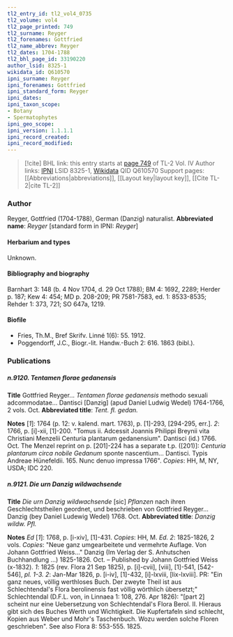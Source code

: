 ```yaml
---
tl2_entry_id: tl2_vol4_0735
tl2_volume: vol4
tl2_page_printed: 749
tl2_surname: Reyger
tl2_forenames: Gottfried
tl2_name_abbrev: Reyger
tl2_dates: 1704-1788
tl2_bhl_page_id: 33190220
author_lsid: 8325-1
wikidata_id: Q610570
ipni_surname: Reyger
ipni_forenames: Gottfried
ipni_standard_form: Reyger
ipni_dates: 
ipni_taxon_scope: 
- Botany
- Spermatophytes
ipni_geo_scope: 
ipni_version: 1.1.1.1
ipni_record_created: 
ipni_record_modified:
---
```


> [!cite] BHL link: this entry starts at [page 749](https://www.biodiversitylibrary.org/page/33190220) of TL-2 Vol. IV
> Author links: [IPNI](https://www.ipni.org/a/8325-1) LSID 8325-1, [Wikidata](https://www.wikidata.org/wiki/Q610570) QID Q610570
> Support pages: [[Abbreviations|abbreviations]], [[Layout key|layout key]], [[Cite TL-2|cite TL-2]]

### Author

Reyger, Gottfried (1704-1788), German (Danzig) naturalist. 
**Abbreviated name**: *Reyger* \[standard form in IPNI: *Reyger*\]

#### Herbarium and types

Unknown.

#### Bibliography and biography

Barnhart 3: 148 (b. 4 Nov 1704, d. 29 Oct 1788); BM 4: 1692, 2289; Herder p. 187; Kew 4: 454; MD p. 208-209; PR 7581-7583, ed. 1: 8533-8535; Rehder 1: 373, 721; SO 647a, 1219.

#### Biofile

- Fries, Th.M., Bref Skrifv. Linné 1(6): 55. 1912.
- Poggendorff, J.C., Biogr.-lit. Handw.-Buch 2: 616. 1863 (bibl.).

### Publications

##### n.9120. Tentamen florae gedanensis

**Title**
Gottfried Reyger... *Tentamen florae gedanensis* methodo sexuali adcommodatae... Dantisci \[Danzig\] (apud Daniel Ludwig Wedel) 1764-1766, 2 vols. Oct.
**Abbreviated title**: *Tent. fl. gedan.*

**Notes**
\[*1*\]: 1764 (p. 12: v. kalend. mart. 1763), p. \[1\]-293, \[294-295, err.\].
*2*: 1766, p. \[i\]-xii, \[1\]-200. "Tomus ii. Adcessit Joannis Philippi Breynii vita Christiani Menzelii Centuria plantarum gedanensium". Dantisci (id.) 1766. Oct. The Menzel reprint on p. \[201\]-224 has a separate t.p. (\[201)\]: *Centuria plantarum circa nobile Gedanum* sponte nascentium... Dantisci. Typis Andreae Hünefeldii. 165. Nunc denuo impressa 1766".
*Copies*: HH, M, NY, USDA; IDC 220.

##### n.9121. Die urn Danzig wildwachsende

**Title**
*Die urn Danzig wildwachsende* \[sic\] *Pflanzen* nach ihren Geschlechtstheilen geordnet, und beschrieben von Gottfried Reyger... Danzig (bey Daniel Ludewig Wedel) 1768. Oct.
**Abbreviated title**: *Danzig wildw. Pfl.*

**Notes**
*Ed* \[*1*\]: 1768, p. \[i-xiv\], \[1\]-431. *Copies*: HH, M.
*Ed. 2*: 1825-1826, 2 vols. *Copies*: "Neue ganz umgearbeitete und vermehrte Auflage. Von Johann Gottfried Weiss..." Danzig (Im Verlag der S. Anhutschen Buchhandlung ...) 1825-1826. Oct. – Published by Johann Gottfried Weiss (x-1832).
*1*: 1825 (rev. Flora 21 Sep 1825), p. \[i\]-cvii\], \[viii\], \[1\]-541, \[542-546\], *pl. 1-3.*
*2*: Jan-Mar 1826, p. \[i-iv\], \[1\]-432, \[i\]-lxviii, \[lix-lxviii\].
PR: "Ein ganz neues, völlig werthloses Buch. Der zweyte Theil ist aus Schlechtendal's Flora berolinensis fast völlig wörthlich übersetzt;" Schlechtendal (D.F.L. von, in Linnaea 1: 108, 276. Apr 1826): "\[part 2\] scheint nur eine Uebersetzung von Schlechtendal's Flora Berol. II. Hieraus gibt sich des Buches Werth und Wichtigkeit.
Die Kupfertafeln sind schlecht, Kopien aus Weber und Mohr's Taschenbuch. Wozu werden solche Floren geschrieben". See also Flora 8: 553-555. 1825.

